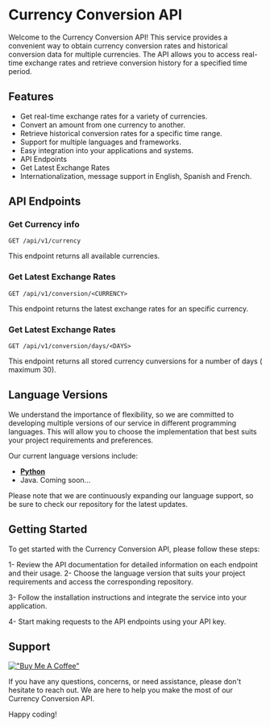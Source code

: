 # Currency Conversion API

Welcome to the Currency Conversion API! This service provides a convenient way to obtain currency conversion rates and historical conversion data for multiple currencies. The API allows you to access real-time exchange rates and retrieve conversion history for a specified time period.

## Features
* Get real-time exchange rates for a variety of currencies.
* Convert an amount from one currency to another.
* Retrieve historical conversion rates for a specific time range.
* Support for multiple languages and frameworks.
* Easy integration into your applications and systems.
* API Endpoints
* Get Latest Exchange Rates
* Internationalization, message support in English, Spanish and French.

## API Endpoints

### Get Currency info

~~~
GET /api/v1/currency
~~~

This endpoint returns all available currencies.

### Get Latest Exchange Rates

~~~
GET /api/v1/conversion/<CURRENCY>
~~~

This endpoint returns the latest exchange rates for an specific currency.

### Get Latest Exchange Rates

~~~
GET /api/v1/conversion/days/<DAYS>
~~~

This endpoint returns all stored currency cunversions for a number of days (
maximum 30).

## Language Versions

We understand the importance of flexibility, so we are committed to developing multiple versions of our service in different programming languages. This will allow you to choose the implementation that best suits your project requirements and preferences.

Our current language versions include:

* [**Python**](./backend-djangorest/README.md)
* Java. Coming soon...

Please note that we are continuously expanding our language support, so be sure to check our repository for the latest updates.

## Getting Started

To get started with the Currency Conversion API, please follow these steps:

1- Review the API documentation for detailed information on each endpoint and their usage.
2- Choose the language version that suits your project requirements and access the corresponding repository.

3- Follow the installation instructions and integrate the service into your application.

4- Start making requests to the API endpoints using your API key.

## Support

[!["Buy Me A Coffee"](https://www.buymeacoffee.com/assets/img/custom_images/orange_img.png)](https://www.buymeacoffee.com/FabboMaster)

If you have any questions, concerns, or need assistance, please don't hesitate to reach out. We are here to help you make the most of our Currency Conversion API.

Happy coding!